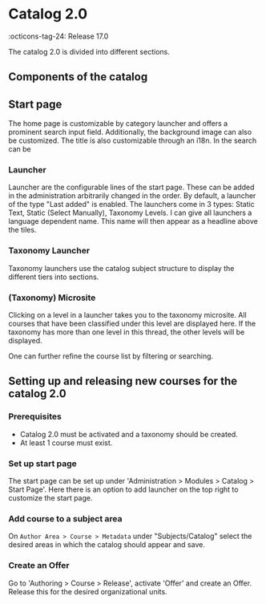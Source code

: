 # Catalog 2.0

:octicons-tag-24: Release 17.0

The catalog 2.0 is divided into different sections.

## Components of the catalog

## Start page

The home page is customizable by category launcher and offers a prominent search input field. Additionally, the background image can also be customized. The title is also customizable through an i18n. In the search can be

### Launcher

Launcher are the configurable lines of the start page. These can be added in the administration arbitrarily changed in the order. By default, a launcher of the type "Last added" is enabled. The launchers come in 3 types: Static Text, Static (Select Manually), Taxonomy Levels.
I can give all launchers a language dependent name. This name will then appear as a headline above the tiles.

### Taxonomy Launcher

Taxonomy launchers use the catalog subject structure to display the different tiers into sections.

### (Taxonomy) Microsite

Clicking on a level in a launcher takes you to the taxonomy microsite. All courses that have been classified under this level are displayed here. If the taxonomy has more than one level in this thread, the other levels will be displayed.

One can further refine the course list by filtering or searching.

## Setting up and releasing new courses for the catalog 2.0

### Prerequisites

* Catalog 2.0 must be activated and a taxonomy should be created.
* At least 1 course must exist.

### Set up start page

The start page can be set up under 'Administration > Modules > Catalog > Start Page'. Here there is an option to add launcher on the top right to customize the start page.

### Add course to a subject area

On `Author Area > Course > Metadata` under "Subjects/Catalog" select the desired areas in which the catalog should appear and save.

### Create an Offer

Go to 'Authoring > Course > Release', activate 'Offer' and create an Offer. Release this for the desired organizational units.
